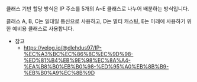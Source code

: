클래스 기반 할당 방식은 IP 주소를 5개의 A~E 클래스로 나누어 배분하는 방식입니다.

클래스 A, B, C는 일대일 통신으로 사용하고, D는 멀티 캐스팅, E는 미래에 사용하기 위한 예비용 클래스로 사용합니다.

- 참고
  - https://velog.io/@dlehdus97/IP-%EC%A3%BC%EC%86%8C%EC%9D%98-%ED%81%B4%EB%9E%98%EC%8A%A4-%EA%B8%B0%EB%B0%98-%ED%95%A0%EB%8B%B9-%EB%B0%A9%EC%8B%9D